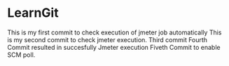 # LearnGit
This is my first commit to check execution of jmeter job automatically
This is my second commit to check jmeter execution.
Third commit
Fourth Commit resulted in succesfully Jmeter execution
Fiveth Commit to enable SCM poll.
